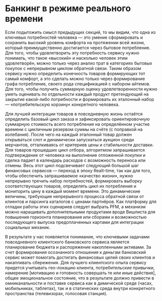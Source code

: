 # Банкинг в режиме реального времени

Если подытожить смысл предыдущих секций, то мы видим, что одна из ключевых потребностей человека — это умение сформировать и сохранить высокий уровень комфорта на протяжении всей жизни, который преимущественно достигается через бытовое потребление. Для того, чтобы удовлетворить эту потребность сервису нужно понимать, что такое «высокий» и насколько человек этим удовлетворён, можно только через анализ трат в категориях бытовых покупок с непрерывном циклом обратной связи. Таким образом сервису нужно определить конечность товаров формирующих тот самый комфорт, а это сделать можно только через формирование графа потребление, своего рода спецификацией с набором айтемов. Для того, чтобы получить суммарную оценку удовлетворенности нужно уметь оценивать по отдельности каждый продукт претендующий на закрытие какой-либо потребности и формировать их эталонный набор — «потребительскую корзину« конкретного человека.

Для лучшей интеграции товаров в повседневную жизнь остаётся определить базовый цикл заказа и зафиксировать ориентировочную суммарную стоимость всего потребления на определённом участке времени с цикличным резервом суммы на счёте (с поправкой на колебания). После чего на каждый эталонный товар должен открываться слот и динамически запускаться аукцион среди мерчантов, отталкиваясь от критериев цены и стабильности доставки. Для товаров прошедших цикл отбора, алгоритмом запрашивается подтверждение от человека на выполнение отложенной покупки и сделка падает в календарь расходов с возможность переноса или отмены. Весь этот цикл подсвечивает следующий большой шаг финансовых сервисов — переход в эпоху Realt-time, так как для того, чтобы обеспечить запрашиваемое «качество жизни», нужно непрерывно тречить набор потребностей, формировать выборку соответствующих товаров, определять цикл их потребления и мониторить цену в каждый момент времени. Это динамические величины, требующие непрерывного процесса обратной связи от клиентов и парсинга каталогов с ценами партнёров. Как платформу для отладки работы этих сценариев следует выбрать PFM, а механизм можно наращивать дополнительными продуктами вроде Вишлиста для повышения горизонта планирования или сборами и возможностью последующего выпуска предоплаченных картами для интеграции социальных механик.

В результате у нас появляется понимание, что ‎ключевыми задачами повседневного клиентского банковского сервиса является планирование бюджета и распоряжение накопленными активами. За счет формирования осознанного отношения к деньгам банковский сервис может помогать достигать финансовых целей своих клиентов и накапливать сбережения. Для лучшего клиентского опыта сервису придется учитывать гео-локацию клиента, потребительские привычки, намерение [мотивацию и готовность совершать те или иные действия], общее эмоциональное состояние, что в результате должно привести в омниканальности и поставке сервиса как в димической среде (часах, мобильниках, таблетах), так и в статических среда внутри конкретного пространства (телевизорах, голосовая станция).